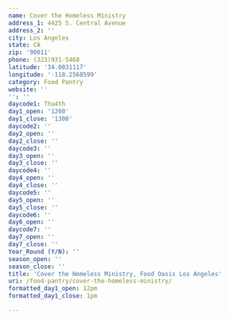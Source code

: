 ```yaml
---
name: Cover the Homeless Ministry
address_1: 4425 S. Central Avenue
address_2: ''
city: Los Angeles
state: CA
zip: '90011'
phone: (323)931-5468
latitude: '34.0031117'
longitude: '-118.2568599'
category: Food Pantry
website: ''
'': ''
daycode1: Thu4th
day1_open: '1200'
day1_close: '1300'
daycode2: ''
day2_open: ''
day2_close: ''
daycode3: ''
day3_open: ''
day3_close: ''
daycode4: ''
day4_open: ''
day4_close: ''
daycode5: ''
day5_open: ''
day5_close: ''
daycode6: ''
day6_open: ''
daycode7: ''
day7_open: ''
day7_close: ''
Year_Round (Y/N): ''
season_open: ''
season_close: ''
title: 'Cover the Homeless Ministry, Food Oasis Los Angeles'
uri: /food-pantry/cover-the-homeless-ministry/
formatted_day1_open: 12pm
formatted_day1_close: 1pm

---
```

